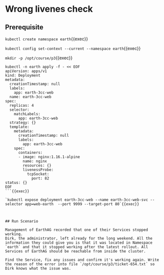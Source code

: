 # Wrong livenes check

## Prerequisite

`kubectl create namespace earth`{{exec}}

`kubectl config set-context --current --namespace earth`{{exec}}

`mkdir -p /opt/course/p3`{{exec}}

```shell
kubectl -n earth apply -f - << EOF
apiVersion: apps/v1
kind: Deployment
metadata:
  creationTimestamp: null
  labels:
    app: earth-3cc-web
  name: earth-3cc-web
spec:
  replicas: 4
  selector:
    matchLabels:
      app: earth-3cc-web
  strategy: {}
  template:
    metadata:
      creationTimestamp: null
      labels:
        app: earth-3cc-web
    spec:
      containers:
      - image: nginx:1.16.1-alpine
        name: nginx
        resources: {}
        livenessProbe:
          tcpSocket:
            port: 82
status: {}
EOF
```{{exec}}

`kubectl expose deployment earth-3cc-web --name earth-3cc-web-svc --selector app=web-earth  --port 9999 --target-port 80`{{exec}}



## Run Scenario

Management of EarthAG recorded that one of their Services stopped working. 
Dirk, the administrator, left already for the long weekend. All the information they could give you is that it was located in Namespace `earth` and that it stopped working after the latest rollout. All Services of EarthAG should be reachable from inside the cluster.

Find the Service, fix any issues and confirm it's working again. Write the reason of the error into file `/opt/course/p3/ticket-654.txt` so Dirk knows what the issue was.